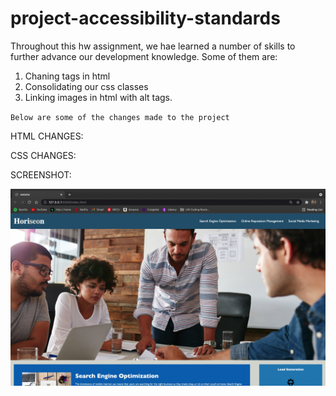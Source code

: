 # project-accessibility-standards

Throughout this hw assignment, we hae learned a number of skills to further advance our development knowledge. Some of them are:

1. Chaning tags in html
2. Consolidating our css classes
3. Linking images in html with alt tags.

`Below are some of the changes made to the project`

HTML CHANGES:

<!-- Changed <div> tag to <nav> tag -->
<!-- Changed <div> tag to <header> tag -->
<!-- Changed <div> tag to <article> tag -->
<!-- Changed <div> tag to <aside> tag -->
<!-- Changed <div> tag to <section> tag -->

CSS CHANGES:

<!-- Consolidated header tag -->
<!-- Consolitated benefits tag  -->
<!-- Consolitated search engine product tag -->

SCREENSHOT:

![image](https://github.com/NateWalchenbach/project-accessibility-standards/blob/main/Screenshot.jpg?raw=true)
